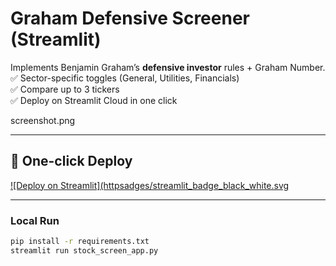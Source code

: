 # Graham Defensive Screener (Streamlit)

Implements Benjamin Graham’s **defensive investor** rules + Graham Number.  
✅ Sector-specific toggles (General, Utilities, Financials)  
✅ Compare up to 3 tickers  
✅ Deploy on Streamlit Cloud in one click  

screenshot.png

---

## 🚀 One-click Deploy
[![Deploy on Streamlit](httpsadges/streamlit_badge_black_white.svg](https://share.streamlit.io/deploy?repository=<your-username>/<repo-name>&branch=main&main=streamlit_app.py)

---

### Local Run
```bash
pip install -r requirements.txt
streamlit run stock_screen_app.py
